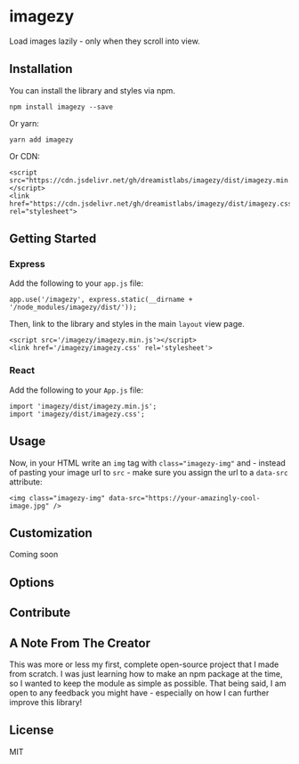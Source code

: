# imagezy
Load images lazily - only when they scroll into view.

## Installation
You can install the library and styles via npm.
```
npm install imagezy --save
```
Or yarn:
```
yarn add imagezy
```
Or CDN:
```
<script src="https://cdn.jsdelivr.net/gh/dreamistlabs/imagezy/dist/imagezy.min.js"></script>
<link href="https://cdn.jsdelivr.net/gh/dreamistlabs/imagezy/dist/imagezy.css" rel="stylesheet">
```

## Getting Started
### Express
Add the following to your `app.js` file:
```
app.use('/imagezy', express.static(__dirname + '/node_modules/imagezy/dist/'));
```
Then, link to the library and styles in the main `layout` view page.
```
<script src='/imagezy/imagezy.min.js'></script>
<link href='/imagezy/imagezy.css' rel='stylesheet'>
```
### React
Add the following to your `App.js` file:
```
import 'imagezy/dist/imagezy.min.js';
import 'imagezy/dist/imagezy.css';
```

## Usage
Now, in your HTML write an `img` tag with `class="imagezy-img"` and - instead of pasting your image url to `src` - make sure you assign the url to a `data-src` attribute:
```
<img class="imagezy-img" data-src="https://your-amazingly-cool-image.jpg" />
```

## Customization
Coming soon

## Options

## Contribute

## A Note From The Creator
This was more or less my first, complete open-source project that I made from scratch. I was just learning how to make an npm package at the time, so I wanted to keep the module as simple as possible. That being said, I am open to any feedback you might have - especially on how I can further improve this library!

## License
MIT 
